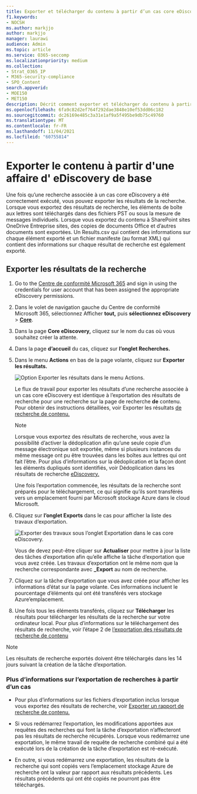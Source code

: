 ```yaml
---
title: Exporter et télécharger du contenu à partir d’un cas core eDiscovery
f1.keywords:
- NOCSH
ms.author: markjjo
author: markjjo
manager: laurawi
audience: Admin
ms.topic: article
ms.service: O365-seccomp
ms.localizationpriority: medium
ms.collection:
- Strat_O365_IP
- M365-security-compliance
- SPO_Content
search.appverid:
- MOE150
- MET150
description: Décrit comment exporter et télécharger du contenu à partir d’un cas core eDiscovery dans Microsoft 365.
ms.openlocfilehash: 6fa9c82d2ef764f292dae3848e10ef53dd06c182
ms.sourcegitcommit: dc26169e485c3a31e1af9a5f495be9db75c49760
ms.translationtype: MT
ms.contentlocale: fr-FR
ms.lasthandoff: 11/04/2021
ms.locfileid: "60755814"
---
```

# <a name="export-content-from-a-core-ediscovery-case"></a>Exporter le contenu à partir d'une affaire d' eDiscovery de base

Une fois qu’une recherche associée à un cas core eDiscovery a été correctement exécuté, vous pouvez exporter les résultats de la recherche. Lorsque vous exportez des résultats de recherche, les éléments de boîte aux lettres sont téléchargés dans des fichiers PST ou sous la mesure de messages individuels. Lorsque vous exportez du contenu à SharePoint sites OneDrive Entreprise sites, des copies de documents Office et d’autres documents sont exportées. Un Results.csv qui contient des informations sur chaque élément exporté et un fichier manifeste (au format XML) qui contient des informations sur chaque résultat de recherche est également exporté.
  
## <a name="export-search-results"></a>Exporter les résultats de la recherche

1. Go to the <a href="https://go.microsoft.com/fwlink/p/?linkid=2077149" target="_blank">Centre de conformité Microsoft 365</a> and sign in using the credentials for user account that has been assigned the appropriate eDiscovery permissions.

2. Dans le volet de navigation gauche du Centre de conformité Microsoft 365, sélectionnez Afficher **tout,** puis **sélectionnez eDiscovery**  >  <a href="https://go.microsoft.com/fwlink/p/?linkid=2174007" target="_blank">**Core**</a>.

3. Dans la page **Core eDiscovery,** cliquez sur le nom du cas où vous souhaitez créer la attente.

4. Dans la page **d’accueil** du cas, cliquez sur **l’onglet Recherches.**

5. Dans le menu **Actions** en bas de la page volante, cliquez sur **Exporter les résultats.**

   ![Option Exporter les résultats dans le menu Actions.](../media/ActionMenuExportResults.png)

   Le flux de travail pour exporter les résultats d’une recherche associée à un cas core eDiscovery est identique à l’exportation des résultats de recherche pour une recherche sur la page de recherche **de** contenu. Pour obtenir des instructions détaillées, voir Exporter les résultats [de recherche de contenu.](export-search-results.md)

   > [!NOTE]
   > Lorsque vous exportez des résultats de recherche, vous avez la possibilité d’activer la dédoplication afin qu’une seule copie d’un message électronique soit exportée, même si plusieurs instances du même message ont pu être trouvées dans les boîtes aux lettres qui ont fait l’être. Pour plus d’informations sur la dédoplication et la façon dont les éléments dupliqués sont identifiés, voir Dédoplication dans les résultats de recherche [eDiscovery.](de-duplication-in-ediscovery-search-results.md)

   Une fois l’exportation commencée, les résultats de la recherche sont préparés pour le téléchargement, ce qui signifie qu’ils sont transférés vers un emplacement fourni par Microsoft stockage Azure dans le cloud Microsoft.
  
6. Cliquez sur **l’onglet Exports** dans le cas pour afficher la liste des travaux d’exportation.
  
   ![Exporter des travaux sous l’onglet Exportation dans le cas core eDiscovery.](../media/CoreeDiscoveryExport.png)

   Vous de devez peut-être cliquer sur **Actualiser** pour mettre à jour la liste des tâches d’exportation afin qu’elle affiche la tâche d’exportation que vous avez créée. Les travaux d’exportation ont le même nom que la recherche correspondante avec **_Export** au nom de recherche.

7. Cliquez sur la tâche d’exportation que vous avez créée pour afficher les informations d’état sur la page volante. Ces informations incluent le pourcentage d’éléments qui ont été transférés vers stockage Azure’emplacement.

8. Une fois tous les éléments transférés, cliquez sur **Télécharger** les résultats pour télécharger les résultats de la recherche sur votre ordinateur local. Pour plus d’informations sur le téléchargement des résultats de recherche, voir l’étape 2 de [l’exportation des résultats de recherche de contenu](export-search-results.md#step-2-download-the-search-results)

> [!NOTE]
> Les résultats de recherche exportés doivent être téléchargés dans les 14 jours suivant la création de la tâche d’exportation.

### <a name="more-information-about-exporting-searches-from-a-case"></a>Plus d’informations sur l’exportation de recherches à partir d’un cas

- Pour plus d’informations sur les fichiers d’exportation inclus lorsque vous exportez des résultats de recherche, voir [Exporter un rapport de recherche de contenu.](export-a-content-search-report.md#whats-included-in-the-report)

- Si vous redémarrez l’exportation, les modifications apportées aux requêtes des recherches qui font la tâche d’exportation n’affecteront pas les résultats de recherche récupérés. Lorsque vous redémarrez une exportation, le même travail de requête de recherche combiné qui a été exécuté lors de la création de la tâche d’exportation est ré-exécuté.

- En outre, si vous redémarrez une exportation, les résultats de la recherche qui sont copiés vers l’emplacement stockage Azure de recherche ont la valeur par rapport aux résultats précédents. Les résultats précédents qui ont été copiés ne pourront pas être téléchargés.
